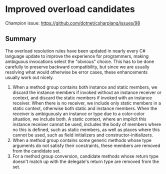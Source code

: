# Improved overload candidates

Champion issue: <https://github.com/dotnet/csharplang/issues/98>

## Summary
[summary]: #summary

The overload resolution rules have been updated in nearly every C# language update to improve the experience for programmers, making ambiguous invocations select the "obvious" choice. This has to be done carefully to preserve backward compatibility, but since we are usually resolving what would otherwise be error cases, these enhancements usually work out nicely.

1. When a method group contains both instance and static members, we discard the instance members if invoked without an instance receiver or context, and discard the static members if invoked with an instance receiver. When there is no receiver, we include only static members in a static context, otherwise both static and instance members. When the receiver is ambiguously an instance or type due to a color-color situation, we include both. A static context, where an implicit this instance receiver cannot be used, includes the body of members where no this is defined, such as static members, as well as places where this cannot be used, such as field initializers and constructor-initializers.
2. When a method group contains some generic methods whose type arguments do not satisfy their constraints, these members are removed from the candidate set.
3. For a method group conversion, candidate methods whose return type doesn't match up with the delegate's return type are removed from the set.
